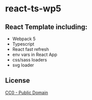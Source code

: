 # react-ts-wp5

## React Template including:

- Webpack 5
- Typescript
- React fast refresh
- env vars in React App
- css/sass loaders
- svg loader

## License

[CC0 - Public Domain](https://creativecommons.org/publicdomain/zero/1.0/)

